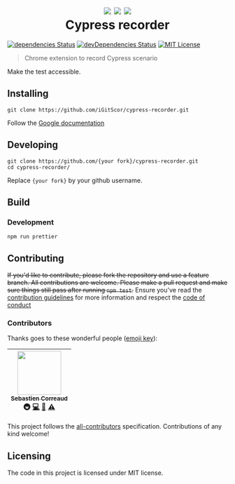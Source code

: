 <h1 align="center">
<img src="https://raw.githubusercontent.com/iGitScor/cypress-recorder/master/icon-cypress.png" />
<img src="https://raw.githubusercontent.com/iGitScor/cypress-recorder/master/icon-cypress-saved.png" />
<img src="https://raw.githubusercontent.com/iGitScor/cypress-recorder/master/icon-cypress-record.png" />
<br />
Cypress recorder
</h1>

[![dependencies Status][dependencies-badge]][dependencies]
[![devDependencies Status][devDependencies-badge]][devDependencies]
[![MIT License][license-badge]][LICENSE]

> Chrome extension to record Cypress scenario

Make the test accessible.

## Installing

```shell
git clone https://github.com/iGitScor/cypress-recorder.git
```

Follow the [Google documentation](https://developer.chrome.com/extensions/getstarted#unpacked)

## Developing

```shell
git clone https://github.com/{your fork}/cypress-recorder.git
cd cypress-recorder/
```

Replace `{your fork}` by your github username.

## Build

### Development

```shell
npm run prettier
```

## Contributing

~~If you'd like to contribute, please fork the repository and use a feature
branch. All contributions are welcome. Please make a pull request and make sure things still pass after running `npm test`.~~
Ensure you've read the [contribution guidelines](CONTRIBUTING.md) for more information and respect the [code of conduct](CODE_OF_CONDUCT.md)

### Contributors

Thanks goes to these wonderful people ([emoji key](https://github.com/kentcdodds/all-contributors#emoji-key)):

<!-- ALL-CONTRIBUTORS-LIST:START - Do not remove or modify this section -->
| [<img src="https://avatars3.githubusercontent.com/u/2276944?v=3" width="100px;"/><br /><sub>Sebastien Correaud</sub>](http://twitter.com/iTweetScor)<br />🚇 [💻](https://github.com/iGitScor/cypress-recorder/commits?author=iGitScor) [📖](https://github.com/iGitScor/cypress-recorder/commits?author=iGitScor) [⚠️](https://github.com/iGitScor/cypress-recorder/commits?author=iGitScor) |
| :---: |
<!-- ALL-CONTRIBUTORS-LIST:END -->

This project follows the [all-contributors](https://github.com/kentcdodds/all-contributors) specification. Contributions of any kind welcome!

## Licensing

The code in this project is licensed under MIT license.

[dependencies-badge]: https://david-dm.org/iGitScor/cypress-recorder/status.svg?style=flat-square
[dependencies]: https://david-dm.org/iGitScor/cypress-recorder
[devDependencies-badge]: https://david-dm.org/iGitScor/cypress-recorder/dev-status.svg?style=flat-square
[devDependencies]: https://david-dm.org/iGitScor/cypress-recorder?type=dev
[license-badge]: https://img.shields.io/npm/l/cypress-recorder.svg?style=flat-square
[license]: https://github.com/iGitScor/cypress-recorder/blob/master/LICENSE
